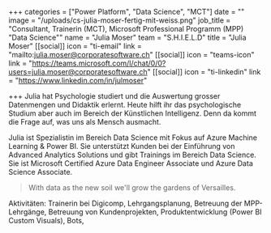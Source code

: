 +++
categories = ["Power Platform", "Data Science", "MCT"]
date = ""
image = "/uploads/cs-julia-moser-fertig-mit-weiss.png"
job_title = "Consultant, Trainerin (MCT), Microsoft Professional Programm (MPP) \"Data Science\""
name = "Julia Moser"
team = "S.H.I.E.L.D"
title = "Julia Moser"
[[social]]
icon = "ti-email"
link = "mailto:julia.moser@corporatesoftware.ch"
[[social]]
icon = "teams-icon"
link = "https://teams.microsoft.com/l/chat/0/0?users=julia.moser@corporatesoftware.ch"
[[social]]
icon = "ti-linkedin"
link = "https://www.linkedin.com/in/julmoser"

+++
Julia hat Psychologie studiert und die Auswertung grosser Datenmengen und Didaktik erlernt. Heute hilft ihr das psychologische Studium aber auch im Bereich der Künstlichen Intelligenz. Denn da kommt die Frage auf, was uns als Mensch ausmacht.

Julia ist Spezialistin im Bereich Data Science mit Fokus auf Azure Machine Learning & Power BI. Sie unterstützt Kunden bei der Einführung von Advanced Analytics Solutions und gibt Trainings im Bereich Data Science. Sie ist Microsoft Certified Azure Data Engineer Associate und Azure Data Science Associate.

> With data as the new soil we'll grow the gardens of Versailles.

Aktivitäten: Trainerin bei Digicomp, Lehrgangsplanung, Betreuung der MPP-Lehrgänge, Betreuung von Kundenprojekten, Produktentwicklung (Power BI Custom Visuals), Bots, 